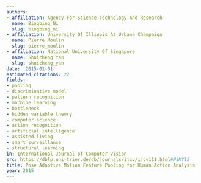 ```yaml
---
authors:
- affiliation: Agency For Science Technology And Research
  name: Bingbing Ni
  slug: bingbing_ni
- affiliation: University Of Illinois At Urbana Champaign
  name: Pierre Moulin
  slug: pierre_moulin
- affiliation: National University Of Singapore
  name: Shuicheng Yan
  slug: shuicheng_yan
date: '2015-01-01'
estimated_citations: 22
fields:
- pooling
- discriminative model
- pattern recognition
- machine learning
- bottleneck
- hidden variable theory
- computer science
- action recognition
- artificial intelligence
- assisted living
- smart surveillance
- structural learning
in: International Journal of Computer Vision
src: https://dblp.uni-trier.de/db/journals/ijcv/ijcv111.html#NiMY15
title: Pose Adaptive Motion Feature Pooling for Human Action Analysis
year: 2015
---
```

